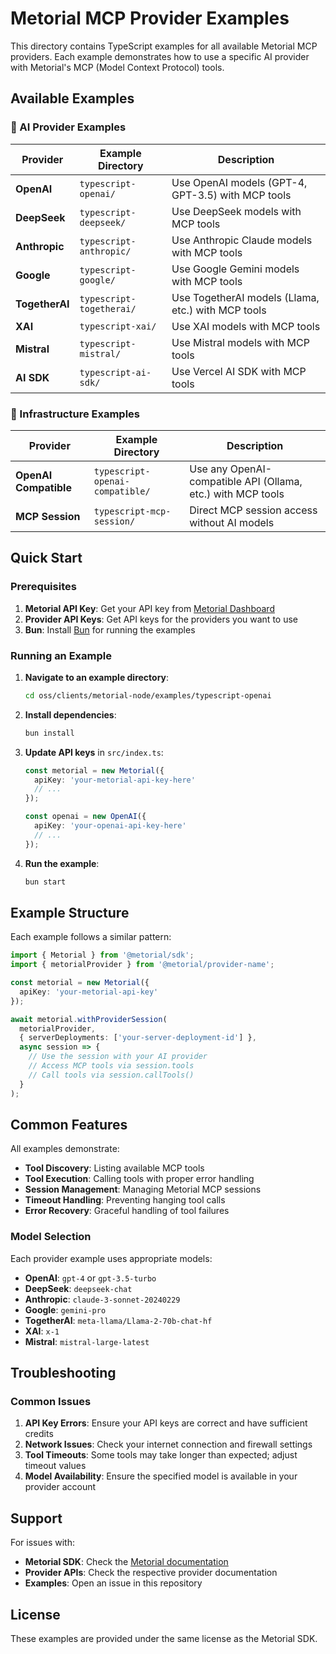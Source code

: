 # Metorial MCP Provider Examples

This directory contains TypeScript examples for all available Metorial MCP providers. Each example demonstrates how to use a specific AI provider with Metorial's MCP (Model Context Protocol) tools.

## Available Examples

### 🤖 AI Provider Examples

| Provider       | Example Directory        | Description                                        |
| -------------- | ------------------------ | -------------------------------------------------- |
| **OpenAI**     | `typescript-openai/`     | Use OpenAI models (GPT-4, GPT-3.5) with MCP tools  |
| **DeepSeek**   | `typescript-deepseek/`   | Use DeepSeek models with MCP tools                 |
| **Anthropic**  | `typescript-anthropic/`  | Use Anthropic Claude models with MCP tools         |
| **Google**     | `typescript-google/`     | Use Google Gemini models with MCP tools            |
| **TogetherAI** | `typescript-togetherai/` | Use TogetherAI models (Llama, etc.) with MCP tools |
| **XAI**        | `typescript-xai/`        | Use XAI models with MCP tools                      |
| **Mistral**    | `typescript-mistral/`    | Use Mistral models with MCP tools                  |
| **AI SDK**     | `typescript-ai-sdk/`     | Use Vercel AI SDK with MCP tools                   |

### 🔧 Infrastructure Examples

| Provider              | Example Directory               | Description                                                 |
| --------------------- | ------------------------------- | ----------------------------------------------------------- |
| **OpenAI Compatible** | `typescript-openai-compatible/` | Use any OpenAI-compatible API (Ollama, etc.) with MCP tools |
| **MCP Session**       | `typescript-mcp-session/`       | Direct MCP session access without AI models                 |

## Quick Start

### Prerequisites

1. **Metorial API Key**: Get your API key from [Metorial Dashboard](https://app.metorial.com)
2. **Provider API Keys**: Get API keys for the providers you want to use
3. **Bun**: Install [Bun](https://bun.sh) for running the examples

### Running an Example

1. **Navigate to an example directory**:

   ```bash
   cd oss/clients/metorial-node/examples/typescript-openai
   ```

2. **Install dependencies**:

   ```bash
   bun install
   ```

3. **Update API keys** in `src/index.ts`:

   ```typescript
   const metorial = new Metorial({
     apiKey: 'your-metorial-api-key-here'
     // ...
   });

   const openai = new OpenAI({
     apiKey: 'your-openai-api-key-here'
     // ...
   });
   ```

4. **Run the example**:
   ```bash
   bun start
   ```

## Example Structure

Each example follows a similar pattern:

```typescript
import { Metorial } from '@metorial/sdk';
import { metorialProvider } from '@metorial/provider-name';

const metorial = new Metorial({
  apiKey: 'your-metorial-api-key'
});

await metorial.withProviderSession(
  metorialProvider,
  { serverDeployments: ['your-server-deployment-id'] },
  async session => {
    // Use the session with your AI provider
    // Access MCP tools via session.tools
    // Call tools via session.callTools()
  }
);
```

## Common Features

All examples demonstrate:

- **Tool Discovery**: Listing available MCP tools
- **Tool Execution**: Calling tools with proper error handling
- **Session Management**: Managing Metorial MCP sessions
- **Timeout Handling**: Preventing hanging tool calls
- **Error Recovery**: Graceful handling of tool failures

### Model Selection

Each provider example uses appropriate models:

- **OpenAI**: `gpt-4` or `gpt-3.5-turbo`
- **DeepSeek**: `deepseek-chat`
- **Anthropic**: `claude-3-sonnet-20240229`
- **Google**: `gemini-pro`
- **TogetherAI**: `meta-llama/Llama-2-70b-chat-hf`
- **XAI**: `x-1`
- **Mistral**: `mistral-large-latest`

## Troubleshooting

### Common Issues

1. **API Key Errors**: Ensure your API keys are correct and have sufficient credits
2. **Network Issues**: Check your internet connection and firewall settings
3. **Tool Timeouts**: Some tools may take longer than expected; adjust timeout values
4. **Model Availability**: Ensure the specified model is available in your provider account

## Support

For issues with:

- **Metorial SDK**: Check the [Metorial documentation](https://docs.metorial.com)
- **Provider APIs**: Check the respective provider documentation
- **Examples**: Open an issue in this repository

## License

These examples are provided under the same license as the Metorial SDK.
